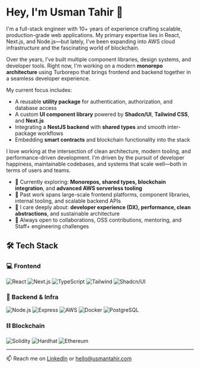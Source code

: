 # Hey, I'm Usman Tahir 👋

I'm a full-stack engineer with 10+ years of experience crafting scalable, production-grade web applications. My primary expertise lies in React, Next.js, and Node.js—but lately, I've been expanding into AWS cloud infrastructure and the fascinating world of blockchain.

Over the years, I’ve built multiple component libraries, design systems, and developer tools. Right now, I'm working on a modern **monorepo architecture** using Turborepo that brings frontend and backend together in a seamless developer experience.

My current focus includes:
- A reusable **utility package** for authentication, authorization, and database access
- A custom **UI component library** powered by **Shadcn/UI**, **Tailwind CSS**, and **Next.js**
- Integrating a **NestJS backend** with **shared types** and smooth inter-package workflows
- Embedding **smart contracts** and blockchain functionality into the stack

I love working at the intersection of clean architecture, modern tooling, and performance-driven development. I'm driven by the pursuit of developer happiness, maintainable codebases, and systems that scale well—both in terms of users and teams.

- 🔭 Currently exploring: **Monorepos, shared types, blockchain integration**, and **advanced AWS serverless tooling**
- 💼 Past work spans large-scale frontend platforms, component libraries, internal tooling, and scalable backend APIs
- 🧠 I care deeply about: **developer experience (DX), performance, clean abstractions**, and sustainable architecture
- 🤝 Always open to collaborations, OSS contributions, mentoring, and Staff+ engineering challenges

## 🛠️ Tech Stack

### 💻 Frontend
![React](https://img.shields.io/badge/React-20232a?style=for-the-badge&logo=react&logoColor=61dafb)
![Next.js](https://img.shields.io/badge/Next.js-000000?style=for-the-badge&logo=nextdotjs&logoColor=white)
![TypeScript](https://img.shields.io/badge/TypeScript-007acc?style=for-the-badge&logo=typescript&logoColor=white)
![Tailwind](https://img.shields.io/badge/Tailwind_CSS-06B6D4?style=for-the-badge&logo=tailwindcss&logoColor=white)
![Shadcn/UI](https://img.shields.io/badge/Shadcn_UI-000000?style=for-the-badge&logo=react&logoColor=white)

### 🧪 Backend & Infra
![Node.js](https://img.shields.io/badge/Node.js-43853d?style=for-the-badge&logo=node.js&logoColor=white)
![Express](https://img.shields.io/badge/Express.js-404d59?style=for-the-badge)
![AWS](https://img.shields.io/badge/AWS-232F3E?style=for-the-badge&logo=amazonaws&logoColor=white)
![Docker](https://img.shields.io/badge/Docker-2496ed?style=for-the-badge&logo=docker&logoColor=white)
![PostgreSQL](https://img.shields.io/badge/PostgreSQL-316192?style=for-the-badge&logo=postgresql&logoColor=white)

### ⛓️ Blockchain
![Solidity](https://img.shields.io/badge/Solidity-363636?style=for-the-badge&logo=solidity&logoColor=white)
![Hardhat](https://img.shields.io/badge/Hardhat-181717?style=for-the-badge)
![Ethereum](https://img.shields.io/badge/Ethereum-3C3C3D?style=for-the-badge&logo=ethereum&logoColor=white)

---

📫 Reach me on [LinkedIn](https://www.linkedin.com/in/usmantahirr/) or [hello@usmantahir.com](mailto:hello@usmantahir.com)
